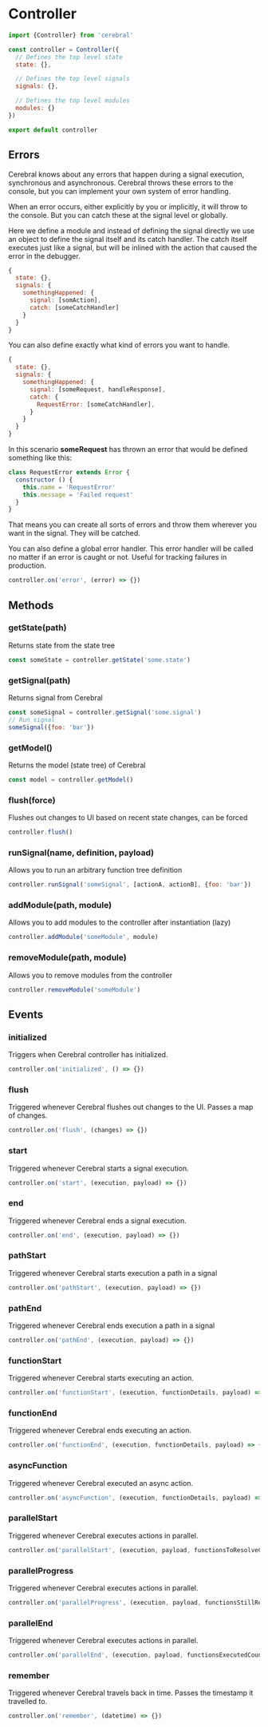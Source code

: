 # Controller

```js
import {Controller} from 'cerebral'

const controller = Controller({
  // Defines the top level state
  state: {},

  // Defines the top level signals
  signals: {},

  // Defines the top level modules
  modules: {}
})

export default controller
```

## Errors
Cerebral knows about any errors that happen during a signal execution, synchronous and asynchronous. Cerebral throws these errors to the console, but you can implement your own system of error handling.

When an error occurs, either explicitly by you or implicitly, it will throw to the console. But you can catch these at the signal level or globally.

Here we define a module and instead of defining the signal directly we use an object to define the signal itself and its catch handler. The catch itself executes just like a signal, but will be inlined with the action that caused the error in the debugger.

```js
{
  state: {},
  signals: {
    somethingHappened: {
      signal: [somAction],
      catch: [someCatchHandler]
    }
  }
}
```

You can also define exactly what kind of errors you want to handle.

```js
{
  state: {},
  signals: {
    somethingHappened: {
      signal: [someRequest, handleResponse],
      catch: {
        RequestError: [someCatchHandler],
      }
    }
  }
}
```

In this scenario **someRequest** has thrown an error that would be defined something like this:

```js
class RequestError extends Error {
  constructor () {
    this.name = 'RequestError'
    this.message = 'Failed request'
  }
}
```

That means you can create all sorts of errors and throw them wherever you want in the signal. They will be catched.

You can also define a global error handler. This error handler will be called no matter if an error is caught or not. Useful for tracking failures in production.

```js
controller.on('error', (error) => {})
```

## Methods

### getState(path)
Returns state from the state tree

```js
const someState = controller.getState('some.state')
```

### getSignal(path)
Returns signal from Cerebral

```js
const someSignal = controller.getSignal('some.signal')
// Run signal
someSignal({foo: 'bar'})
```

### getModel()
Returns the model (state tree) of Cerebral

```js
const model = controller.getModel()
```

### flush(force)
Flushes out changes to UI based on recent state changes, can be forced

```js
controller.flush()
```

### runSignal(name, definition, payload)
Allows you to run an arbitrary function tree definition

```js
controller.runSignal('someSignal', [actionA, actionB], {foo: 'bar'})
```

### addModule(path, module)
Allows you to add modules to the controller after instantiation (lazy)

```js
controller.addModule('someModule', module)
```

### removeModule(path, module)
Allows you to remove modules from the controller

```js
controller.removeModule('someModule')
```

## Events

### initialized
Triggers when Cerebral controller has initialized.

```js
controller.on('initialized', () => {})
```

### flush
Triggered whenever Cerebral flushes out changes to the UI. Passes a map of changes.

```js
controller.on('flush', (changes) => {})
```

### start
Triggered whenever Cerebral starts a signal execution.

```js
controller.on('start', (execution, payload) => {})
```

### end
Triggered whenever Cerebral ends a signal execution.

```js
controller.on('end', (execution, payload) => {})
```

### pathStart
Triggered whenever Cerebral starts execution a path in a signal

```js
controller.on('pathStart', (execution, payload) => {})
```

### pathEnd
Triggered whenever Cerebral ends execution a path in a signal

```js
controller.on('pathEnd', (execution, payload) => {})
```

### functionStart
Triggered whenever Cerebral starts executing an action.

```js
controller.on('functionStart', (execution, functionDetails, payload) => {})
```

### functionEnd
Triggered whenever Cerebral ends executing an action.

```js
controller.on('functionEnd', (execution, functionDetails, payload) => {})
```

### asyncFunction
Triggered whenever Cerebral executed an async action.

```js
controller.on('asyncFunction', (execution, functionDetails, payload) => {})
```

### parallelStart
Triggered whenever Cerebral executes actions in parallel.

```js
controller.on('parallelStart', (execution, payload, functionsToResolveCount) => {})
```

### parallelProgress
Triggered whenever Cerebral executes actions in parallel.

```js
controller.on('parallelProgress', (execution, payload, functionsStillResolvingCount) => {})
```

### parallelEnd
Triggered whenever Cerebral executes actions in parallel.

```js
controller.on('parallelEnd', (execution, payload, functionsExecutedCount) => {})
```

### remember
Triggered whenever Cerebral travels back in time. Passes the timestamp it travelled to.

```js
controller.on('remember', (datetime) => {})
```
